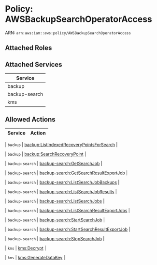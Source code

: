 # Policy: AWSBackupSearchOperatorAccess

ARN: `arn:aws:iam::aws:policy/AWSBackupSearchOperatorAccess`

## Attached Roles

## Attached Services

| Service |
|---------|
| backup |
| backup-search |
| kms |

## Allowed Actions

| Service | Action |
|:-------:|--------|

| `backup` | [backup:ListIndexedRecoveryPointsForSearch](../actions.md#backup:listindexedrecoverypointsforsearch) |

| `backup` | [backup:SearchRecoveryPoint](../actions.md#backup:searchrecoverypoint) |

| `backup-search` | [backup-search:GetSearchJob](../actions.md#backup-search:getsearchjob) |

| `backup-search` | [backup-search:GetSearchResultExportJob](../actions.md#backup-search:getsearchresultexportjob) |

| `backup-search` | [backup-search:ListSearchJobBackups](../actions.md#backup-search:listsearchjobbackups) |

| `backup-search` | [backup-search:ListSearchJobResults](../actions.md#backup-search:listsearchjobresults) |

| `backup-search` | [backup-search:ListSearchJobs](../actions.md#backup-search:listsearchjobs) |

| `backup-search` | [backup-search:ListSearchResultExportJobs](../actions.md#backup-search:listsearchresultexportjobs) |

| `backup-search` | [backup-search:StartSearchJob](../actions.md#backup-search:startsearchjob) |

| `backup-search` | [backup-search:StartSearchResultExportJob](../actions.md#backup-search:startsearchresultexportjob) |

| `backup-search` | [backup-search:StopSearchJob](../actions.md#backup-search:stopsearchjob) |

| `kms` | [kms:Decrypt](../actions.md#kms:decrypt) |

| `kms` | [kms:GenerateDataKey](../actions.md#kms:generatedatakey) |
